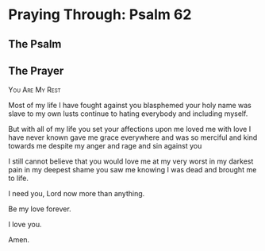 # Praying Through: Psalm 62

## The Psalm

## The Prayer

<div style="font-variant: small-caps;">
You Are My Rest
</div>


Most of my life
  I have fought against you
  blasphemed your holy name
  was slave to my own lusts
  continue to hating everybody
  and including myself.

But with all of my life
  you set your affections upon me
  loved me with love I have never known
  gave me grace everywhere
  and was so merciful and kind towards me
  despite my anger and rage and sin against you

I still cannot believe
  that you would love me
  at my very worst
  in my darkest pain
  in my deepest shame
  you saw me
  knowing I was dead
  and brought me to life.

I need you, Lord
  now more than anything.

Be my love forever.

I love you.

Amen.

